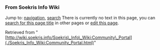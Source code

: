 
### From Soekris Info Wiki



Jump to: [navigation](./Soekris_Info_Wiki:Community_Portal.html#column-one), [search](./Soekris_Info_Wiki:Community_Portal.html#searchInput) 
There is currently no text in this page, you can [search for this page title](https://web.archive.org/web/20190329210619/http://wiki.soekris.info/Special:Search/Community_Portal "Special:Search/Community Portal") in other pages or [edit this page](https://web.archive.org/web/20190329210619/http://wiki.soekris.info/index.php?title=Soekris_Info_Wiki:Community_Portal&action=edit "http://wiki.soekris.info/index.php?title=Soekris_Info_Wiki:Community_Portal&action=edit").

Retrieved from "[http://wiki.soekris.info/Soekris\_Info\_Wiki:Community\_Portal](./Soekris_Info_Wiki:Community_Portal.html)"


